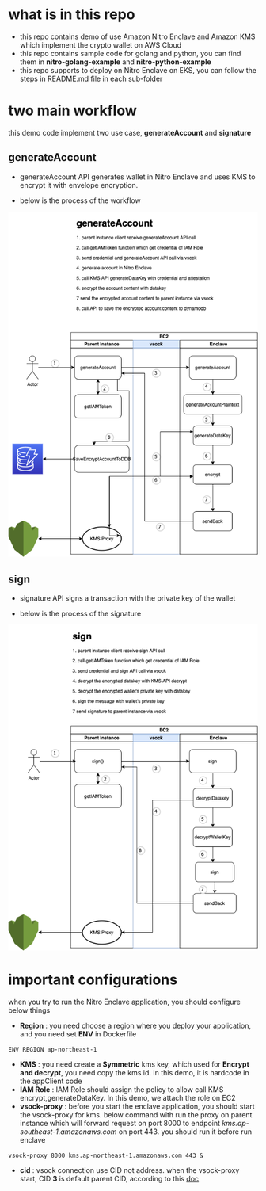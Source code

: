 # what is in this repo
- this repo contains demo of use Amazon Nitro Enclave and Amazon KMS which implement the crypto wallet on AWS Cloud
- this repo contains sample code for golang and python, you can find them in **nitro-golang-example** and **nitro-python-example**
- this repo supports to deploy on Nitro Enclave on EKS, you can follow the steps in README.md file in each sub-folder

# two main workflow 

this demo code implement two use case, **generateAccount** and **signature**

## generateAccount
- generateAccount API generates wallet in Nitro Enclave and uses KMS to encrypt it with envelope encryption.

- below is the process of the workflow

![generateAccount process](/image/generateAccount.png)

## sign
- signature API signs a transaction with the private key of the wallet

- below is the process of the signature

![sign](/image/sign.png)

# important configurations
when you try to run the Nitro Enclave application, you should configure below things

- **Region** : you need choose a region where you deploy your application, and you need set **ENV** in Dockerfile
```
ENV REGION ap-northeast-1
```
- **KMS** : you need create a **Symmetric** kms key, which used for **Encrypt and decrypt**, you need copy the kms id. In this demo, it is hardcode in the appClient code
- **IAM Role** : IAM Role should assign the policy to allow call KMS encrypt,generateDataKey. In this demo, we attach the role on EC2
- **vsock-proxy** : before you start the enclave application, you should start the vsock-proxy for kms. below command with run the proxy on parent instance which will forward request on port 8000 to endpoint *kms.ap-southeast-1.amazonaws.com* on port 443. you should run it before run enclave
```
vsock-proxy 8000 kms.ap-northeast-1.amazonaws.com 443 &
```
- **cid** : vsock connection use CID not address. when the vsock-proxy start, CID **3** is default parent CID, according to this  [doc](!https://github.com/aws/aws-nitro-enclaves-sdk-c/blob/main/bin/kmstool-enclave-cli/main.c#L18)